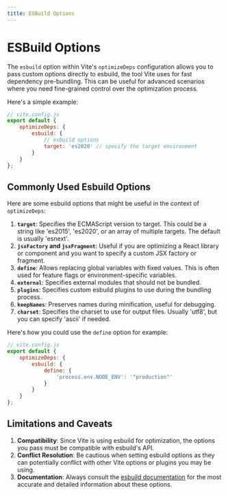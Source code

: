 ```yaml
---
title: ESBuild Options
---
```


# ESBuild Options

The `esbuild` option within Vite's `optimizeDeps` configuration allows you to pass custom options directly to esbuild, the tool Vite uses for fast dependency pre-bundling. This can be useful for advanced scenarios where you need fine-grained control over the optimization process.

Here's a simple example:

```js
// vite.config.js
export default {
	optimizeDeps: {
		esbuild: {
			// esbuild options
			target: 'es2020' // specify the target environment
		}
	}
};
```

## Commonly Used Esbuild Options

Here are some esbuild options that might be useful in the context of `optimizeDeps`:

1. **`target`**: Specifies the ECMAScript version to target. This could be a string like 'es2015', 'es2020', or an array of multiple targets. The default is usually 'esnext'.
2. **`jsxFactory` and `jsxFragment`**: Useful if you are optimizing a React library or component and you want to specify a custom JSX factory or fragment.
3. **`define`**: Allows replacing global variables with fixed values. This is often used for feature flags or environment-specific variables.
4. **`external`**: Specifies external modules that should not be bundled.
5. **`plugins`**: Specifies custom esbuild plugins to use during the bundling process.
6. **`keepNames`**: Preserves names during minification, useful for debugging.
7. **`charset`**: Specifies the charset to use for output files. Usually 'utf8', but you can specify 'ascii' if needed.

Here's how you could use the `define` option for example:

```js
// vite.config.js
export default {
	optimizeDeps: {
		esbuild: {
			define: {
				'process.env.NODE_ENV': '"production"'
			}
		}
	}
};
```

## Limitations and Caveats

1. **Compatibility**: Since Vite is using esbuild for optimization, the options you pass must be compatible with esbuild's API.
2. **Conflict Resolution**: Be cautious when setting esbuild options as they can potentially conflict with other Vite options or plugins you may be using.
3. **Documentation**: Always consult the [esbuild documentation](https://esbuild.github.io/api/) for the most accurate and detailed information about these options.
